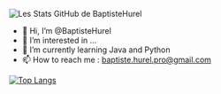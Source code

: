 ![Les Stats GitHub de BaptisteHurel](https://github-readme-stats.vercel.app/api?username=baptistehurel&show_icons=true&theme=radical)

- 👋 Hi, I’m @BaptisteHurel
- 👀 I’m interested in ...
- 🌱 I’m currently learning Java and Python 
- 📫 How to reach me : baptiste.hurel.pro@gmail.com

[![Top Langs](https://github-readme-stats.vercel.app/api/top-langs/?username=baptistehurel&hide=javascript)](https://github.com/baptistehurel/github-readme-stats&show_icons=true&theme=radical)

<!---
BaptisteHurel/BaptisteHurel is a ✨ special ✨ repository because its `README.md` (this file) appears on your GitHub profile.
You can click the Preview link to take a look at your changes.
--->
